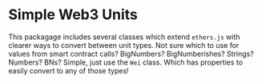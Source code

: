 # Simple Web3 Units

This packagage includes several classes which extend `ethers.js` with clearer ways to convert between unit types. Not sure which to use for values from smart contract calls? BigNumbers? BigNumberishes? Strings? Numbers? BNs? Simple, just use the `Wei` class. Which has properties to easily convert to any of those types!
